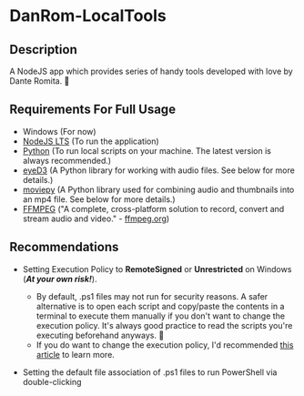 # DanRom-LocalTools

## Description

A NodeJS app which provides series of handy tools developed with love by Dante Romita. 💙
## Requirements For Full Usage

- Windows (For now)
- [NodeJS LTS](https://nodejs.org/en/download) (To run the application)
- [Python](https://www.python.org) (To run local scripts on your machine. The latest version is always recommended.)
- [eyeD3](https://eyed3.readthedocs.io/en/latest/installation.html) (A Python library for working with audio files. See below for more details.)
- [moviepy](https://pypi.org/project/moviepy/) (A Python library used for combining audio and thumbnails into an mp4 file. See below for more details.)
- [FFMPEG](https://www.ffmpeg.org) ("A complete, cross-platform solution to record, convert and stream audio and video." - [ffmpeg.org](https://www.ffmpeg.org))
## Recommendations
- Setting Execution Policy to **RemoteSigned** or **Unrestricted** on Windows (***At your own risk!***).
  - By default, .ps1 files may not run for security reasons. A safer alternative is to open each script and copy/paste the contents in a terminal to execute them manually if you don't want to change the execution policy. It's always good practice to read the scripts you're executing beforehand anyways. 🙂
  - If you do want to change the execution policy, I'd recommended [this article](https://techdirectarchive.com/2020/02/04/how-to-set-execution-policy/) to learn more.
- Setting the default file association of .ps1 files to run PowerShell via double-clicking
	1. **Open File Explorer:**
	   - Navigate to the folder containing your PowerShell script.
	2. **Right-click on the script file:**
	   - Find your PowerShell script file (.ps1) in File Explorer.
	   - Right-click on the file.
	3. **Select "Open with" > "Choose another app":**
	   - Choose "More apps" if PowerShell isn't listed.
	4. **Choose "Windows PowerShell":**
	   - If it's not listed, click "Look for another app on this PC" and browse to `C:\Windows\System32\WindowsPowerShell\v1.0\powershell.exe`.
	5. **Check "Always use this app to open .ps1 files":**
	   - Enable this option to set PowerShell as the default program for opening .ps1 files.
	6. **Click "OK" to apply the changes.**

- Ensure that the names of the files you are using are not too long. There is a character limit for Windows file paths, so if certain scripts don't run, consider decreasing the number of characters in the file path.

- [Microsoft PowerToys](https://learn.microsoft.com/en-ca/windows/powertoys/) ("Microsoft PowerToys is a set of utilities for power users to tune and streamline their Windows experience for greater productivity." - Microsoft Learn)
  - Use the "PowerRename" utility or "Bulk Rename Utility" to remove the unwanted '_____INPUT' prefix from your desired files.
- [Bulk Rename Utility](https://www.bulkrenameutility.co.uk) ("Bulk Rename Utility allows you to easily rename files and entire folders based upon extremely flexible criteria.")
  - A powerful alternative to the PowerRename utility that is also useful for removing unwanted prefixes from your desired files, along with much more!
- [MP3Gain](https://mp3gain.sourceforge.net) ("MP3Gain analyzes and adjusts mp3 files so that they have the same volume." - [mp3gain.sourceforge.net](mp3gain.sourceforge.net))
  - When working with MP3 files, especially when downloaded from YouTube it can be frustrating to have inconsistent levels of volume. This program helps take care of those inconsistences by changing the volume of each file to a target "normal" volume.
## Dev Resources
- [Auto PY to EXE](https://pypi.org/project/auto-py-to-exe/)
  - Useful for development purposes, as creating a .exe file from a .py script is very easy with this converter.
## Setup Instructions
1. Clone or download the .zip and save the project to a location of your choice. 
2. Install all requirements listed above.
3. Run the **Start-DanRom-LocalTools.exe**, compiled from **Start-DanRom-LocalTools.py** OR run **Start-DanRom-LocalTools.ps1** to start the server.
4. Navigate to **[http://localhost:2002](http://localhost:2002)** to start using the interface.
## Legend
You'll see buttons labelled with the following symbols for various features below. Here are their functions:

- 📜 = Generate Script + Open Corresponding Folder
- 📂 = Open Corresponding Folder (No change to any files)
- 🔠 = Remove Non-ASCII Characters In Corresponding Folder (Useful if running some scripts does nothing due to invalid characters in file names.)
## Features
- [YT-DLP GUI](#YT-DLP-GUI)
- [Optimize Media](#optimize-media)
- [Convert Optimized Media](#convert-optimized-media)
- [Generate Proxy Media](#generate-proxy-media)
- [Trim Media](#trim-media)
- [Loop Media](#loop-media)
- [Reverse Media](#reverse-media)
- [Reduce Media Dimensions](#reduce-media-dimensions)
- [Scale Media](#scale-media)
- [Reduce FPS](#reduce-fps)
- [Adjust Audio](#adjust-audio)
- [Remove Non-ASCII Characters](#remove-non-ascii-characters)
- [URL Cleaner](#url-cleaner)
- [Change Letter Case](#Change-Letter-Case)
- [Remove Line Breaks](#remove-line-breaks)
---
## YT-DLP GUI

A visual interface that generates a customized Powershell script that will download every video's data specified by the user, made possible by [yt-dlp](https://github.com/yt-dlp/yt-dlp), which comes included in this application! The video data you can download includes any combination of the following:

- Video (.mp4)
- Audio Only (.mp3)
- Thumbnail (.png)
- Subtitles (.vtt)
- Comments (.json)

After generating **__\DownloadFiles\.ps1**, run it to download all of the videos and their data.

**NOTES:**
- After downloading, it is recommended to use the **Remove Non-ASCII Characters** tool after downloading the files to remove all unfriendly characters that often lie in their file names!
### Audio + Image to MP4

**NOTES:**
- Use the **Remove Non-ASCII Characters** tool before using this one to ensure the generated script executes properly.

After generating .mp3 and .png files for each video, you can generate a script that will automatically combined both files into a .mp4 file with the push of a button! Run it and a python script will take care of the rest, courtesy of [moviepy](https://pypi.org/project/moviepy/).

Alternatively, you can also use a black image instead if you just want to use this tool for copyright checking.
### Updating MP3 Cover Images

**NOTES:**
- Use the **Remove Non-ASCII Characters** tool before using this one to ensure the generated script executes properly.

For .mp3 files, if you also downloaded that corresponding video's thumbnail, you can also run the following two files to add all thumbnail images to their corresponding mp3 cover images, courtesy of [eyeD3](https://eyed3.readthedocs.io/en/latest/).

1. **_\[RUN-FIRST\]_CoverImage.exe** OR **_\[RUN-FIRST\]_CoverImage.py** (Will generate the script in Step 2)
2. **_\[RUN-SECOND\]_CoverImage.ps1** (Will add all images to all mp3 files)

This is useful for MP3 players to help you identify songs and other audio files. You can also use [Mp3Tag](https://www.mp3tag.de/en/index.html) to verify that the album image was added successfully for free!

-----

# Credits

- Back to Top Button courtesy of [Code Boxx](https://code-boxx.com/html-scroll-to-top-button/)
